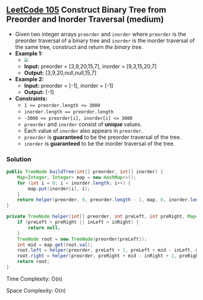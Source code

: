 ## [LeetCode 105](https://leetcode.com/problems/construct-binary-tree-from-preorder-and-inorder-traversal/) Construct Binary Tree from Preorder and Inorder Traversal (medium)

- Given two integer arrays `preorder` and `inorder` where `preorder` is the preorder traversal of a binary tree and `inorder` is the inorder traversal of the same tree, construct and return _the binary tree_.
- **Example 1:**
    - <img src="https://assets.leetcode.com/uploads/2021/02/19/tree.jpg" style="zoom:67%;" />
    - **Input:** preorder = [3,9,20,15,7], inorder = [9,3,15,20,7]
    - **Output:** [3,9,20,null,null,15,7]
- **Example 2:**
    - **Input:** preorder = [-1], inorder = [-1]
    - **Output:** [-1]
- **Constraints:**
    -   `1 <= preorder.length <= 3000`
    -   `inorder.length == preorder.length`
    -   `-3000 <= preorder[i], inorder[i] <= 3000`
    -   `preorder` and `inorder` consist of **unique** values.
    -   Each value of `inorder` also appears in `preorder`.
    -   `preorder` is **guaranteed** to be the preorder traversal of the tree.
    -   `inorder` is **guaranteed** to be the inorder traversal of the tree.

### Solution

```java
public TreeNode buildTree(int[] preorder, int[] inorder) {
    Map<Integer, Integer> map = new HashMap<>();
    for (int i = 0; i < inorder.length; i++) {
        map.put(inorder[i], i);
    }
    return helper(preorder, 0, preorder.length - 1, map, 0, inorder.length - 1);
}

private TreeNode helper(int[] preorder, int preLeft, int preRight, Map<Integer, Integer> map, int inLeft, int inRight) {
    if (preLeft > preRight || inLeft > inRight) {
        return null;
    }
    TreeNode root = new TreeNode(preorder[preLeft]);
    int mid = map.get(root.val);
    root.left = helper(preorder, preLeft + 1, preLeft + mid - inLeft, map, inLeft, mid - 1);
    root.right = helper(preorder, preRight + mid - inRight + 1, preRight, map, mid + 1, inRight);
    return root;
}
```

Time Complexity: O(n)

Space Complexity: O(n)